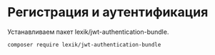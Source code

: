 # Регистрация и аутентификация

Устанавливаем пакет lexik/jwt-authentication-bundle.

```
composer require lexik/jwt-authentication-bundle
```